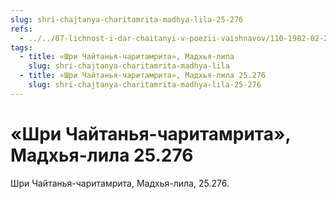 ```yaml
---
slug: shri-chajtanya-charitamrita-madhya-lila-25-276
refs:
  - ../../07-lichnost-i-dar-chaitanyi-v-poezii-vaishnavov/110-1982-02-23-a3-soznanie-krishny-i-soznanie-gaurangi-molitva-krishnadasa-kaviradzha.md
tags:
  - title: «Шри Чайтанья-чаритамрита», Мадхья-лила
    slug: shri-chajtanya-charitamrita-madhya-lila
  - title: «Шри Чайтанья-чаритамрита», Мадхья-лила 25.276
    slug: shri-chajtanya-charitamrita-madhya-lila-25-276
---
```


# «Шри Чайтанья-чаритамрита», Мадхья-лила 25.276

Шри Чайтанья-чаритамрита, Мадхья-лила, 25.276.
